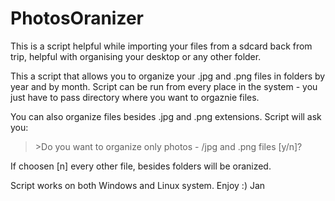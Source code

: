 # PhotosOranizer
This is a script helpful while importing your files from a sdcard back from trip, helpful with organising your desktop or any other folder.

This a script that allows you to organize your .jpg and .png files in folders by year and by month.
Script can be run from every place in the system - you just have to pass directory where you want to orgaznie files.

You can also organize files besides .jpg and .png extensions. Script will ask you:
> \>Do you want to organize only photos - /jpg and .png files [y/n]?

If choosen [n] every other file, besides folders will be oranized.

Script works on both Windows and Linux system. Enjoy :)
Jan
